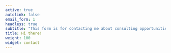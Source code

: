 ```yaml
---
active: true
autolink: false
email_form: 1
headless: true
subtitle: "This form is for contacting me about consulting opportunities, research topic requests, or speaking engagements."
title: Hi there!
weight: 100
widget: contact
---
```


